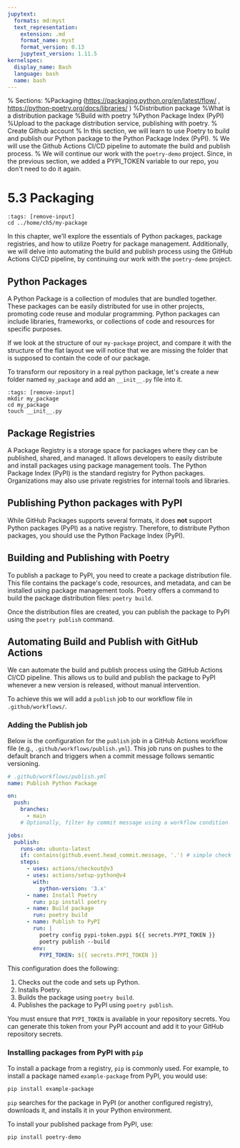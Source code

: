 ```yaml
---
jupytext:
  formats: md:myst
  text_representation:
    extension: .md
    format_name: myst
    format_version: 0.13
    jupytext_version: 1.11.5
kernelspec:
  display_name: Bash
  language: bash
  name: bash
---
```

% Sections:
%Packaging (https://packaging.python.org/en/latest/flow/ , https://python-poetry.org/docs/libraries/ )
%Distribution package
%What is a distribution package
%Build with poetry
%Python Package Index (PyPI)
%Upload to the package distribution service, publishing with poetry.
% Create Github account
% In this section, we will learn to use Poetry to build and publish our Python package to the Python Package Index (PyPI). 
% We will use the Github Actions CI/CD pipeline to automate the build and publish process.
% We will continue our work with the `poetry-demo` project. Since, in the previous section, we added a PYPI_TOKEN variable to our repo, you don't need to do it again.

# 5.3 Packaging
```{code-cell} bash
:tags: [remove-input]
cd ../home/ch5/my-package
```
In this chapter, we'll explore the essentials of Python packages, package registries, and how to utilize Poetry for package management. Additionally, we will delve into automating the build and publish process using the GitHub Actions CI/CD pipeline, by continuing our work with the `poetry-demo` project.

## Python Packages

A Python Package is a collection of modules that are bundled together. These packages can be easily distributed for use in other projects, promoting code reuse and modular programming. Python packages can include libraries, frameworks, or collections of code and resources for specific purposes.

If we look at the structure of our `my-package` project, and compare it with the structure of the flat layout we will notice that we are missing the folder that is supposed to contain the code of our package. 

To transform our repository in a real python package, let's create a new folder named `my_package` and add an `__init__.py` file into it.

```{code-cell} bash
:tags: [remove-input]
mkdir my_package
cd my_package
touch __init__.py
```

## Package Registries

A Package Registry is a storage space for packages where they can be published, shared, and managed. It allows developers to easily distribute and install packages using package management tools. The Python Package Index (PyPI) is the standard registry for Python packages. Organizations may also use private registries for internal tools and libraries.

## Publishing Python packages with PyPI

While GitHub Packages supports several formats, it does **not** support Python packages (PyPI) as a native registry. Therefore, to distribute Python packages, you should use the Python Package Index (PyPI).

## Building and Publishing with Poetry

To publish a package to PyPI, you need to create a package distribution file. This file contains the package's code, resources, and metadata, and can be installed using package management tools. Poetry offers a command to build the package distribution files: `poetry build`.

Once the distribution files are created, you can publish the package to PyPI using the `poetry publish` command.

## Automating Build and Publish with GitHub Actions

We can automate the build and publish process using the GitHub Actions CI/CD pipeline. This allows us to build and publish the package to PyPI whenever a new version is released, without manual intervention.

To achieve this we will add a `publish` job to our workflow file in `.github/workflows/`.

### Adding the Publish job

Below is the configuration for the `publish` job in a GitHub Actions workflow file (e.g., `.github/workflows/publish.yml`). This job runs on pushes to the default branch and triggers when a commit message follows semantic versioning.

```yaml
# .github/workflows/publish.yml
name: Publish Python Package

on:
  push:
    branches:
      - main
    # Optionally, filter by commit message using a workflow condition

jobs:
  publish:
    runs-on: ubuntu-latest
    if: contains(github.event.head_commit.message, '.') # simple check for version-like commit
    steps:
      - uses: actions/checkout@v3
      - uses: actions/setup-python@v4
        with:
          python-version: '3.x'
      - name: Install Poetry
        run: pip install poetry
      - name: Build package
        run: poetry build
      - name: Publish to PyPI
        run: |
          poetry config pypi-token.pypi ${{ secrets.PYPI_TOKEN }}
          poetry publish --build
        env:
          PYPI_TOKEN: ${{ secrets.PYPI_TOKEN }}
```

This configuration does the following:

1. Checks out the code and sets up Python.
2. Installs Poetry.
3. Builds the package using `poetry build`.
4. Publishes the package to PyPI using `poetry publish`.

You must ensure that `PYPI_TOKEN` is available in your repository secrets. You can generate this token from your PyPI account and add it to your GitHub repository secrets.

### Installing packages from PyPI with `pip`

To install a package from a registry, `pip` is commonly used. For example, to install a package named `example-package` from PyPI, you would use:

```bash
pip install example-package
```

`pip` searches for the package in PyPI (or another configured registry), downloads it, and installs it in your Python environment.

To install your published package from PyPI, use:

```bash
pip install poetry-demo
```